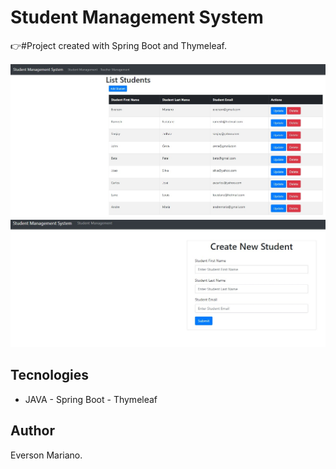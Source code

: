 # Student Management System

👉#Project created with Spring Boot and Thymeleaf. 

<img src="./media/images/tela.jpg" />
<br>
<img src="./media/images/tela1.jpg" />
<br>

## Tecnologies 

-   JAVA - Spring Boot - Thymeleaf

## Author

Everson Mariano.
